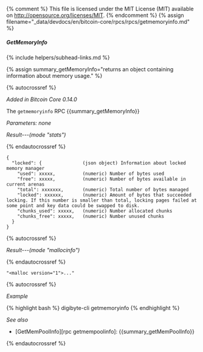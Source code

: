 {% comment %}
This file is licensed under the MIT License (MIT) available on
http://opensource.org/licenses/MIT.
{% endcomment %}
{% assign filename="_data/devdocs/en/bitcoin-core/rpcs/rpcs/getmemoryinfo.md" %}

##### GetMemoryInfo
{% include helpers/subhead-links.md %}

{% assign summary_getMemoryInfo="returns an object containing information about memory usage." %}

{% autocrossref %}

*Added in Bitcoin Core 0.14.0*

The `getmemoryinfo` RPC {{summary_getMemoryInfo}}

*Parameters: none*

*Result---(mode "stats")*

{% endautocrossref %}

    {
      "locked": {               (json object) Information about locked memory manager
        "used": xxxxx,          (numeric) Number of bytes used
        "free": xxxxx,          (numeric) Number of bytes available in current arenas
        "total": xxxxxxx,       (numeric) Total number of bytes managed
        "locked": xxxxxx,       (numeric) Amount of bytes that succeeded locking. If this number is smaller than total, locking pages failed at some point and key data could be swapped to disk.
        "chunks_used": xxxxx,   (numeric) Number allocated chunks
        "chunks_free": xxxxx,   (numeric) Number unused chunks
      }
    }

{% autocrossref %}

*Result---(mode "mallocinfo")*

{% endautocrossref %}

    "<malloc version="1">..."

{% autocrossref %}

*Example*

{% highlight bash %}
digibyte-cli getmemoryinfo
{% endhighlight %}

*See also*

* [GetMemPoolInfo][rpc getmempoolinfo]: {{summary_getMemPoolInfo}}

{% endautocrossref %}
